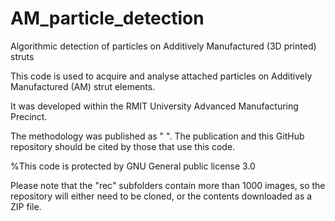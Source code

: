 # AM_particle_detection
Algorithmic detection of particles on Additively Manufactured (3D printed) struts

This code is used to acquire and analyse attached particles on Additively Manufactured (AM) strut elements. 

It was developed within the RMIT University Advanced Manufacturing Precinct. 

The methodology was published as " ". The publication and this GitHub repository should be cited by those that use this code. 

%This code is protected by GNU General public license 3.0

Please note that the "rec" subfolders contain more than 1000 images, so the repository will either need to be cloned, or the contents downloaded as a ZIP file.
